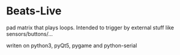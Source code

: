 # Beats-Live
pad matrix that plays loops. Intended to trigger by external stuff like sensors/buttons/... 

writen on python3, pyQt5, pygame and python-serial
